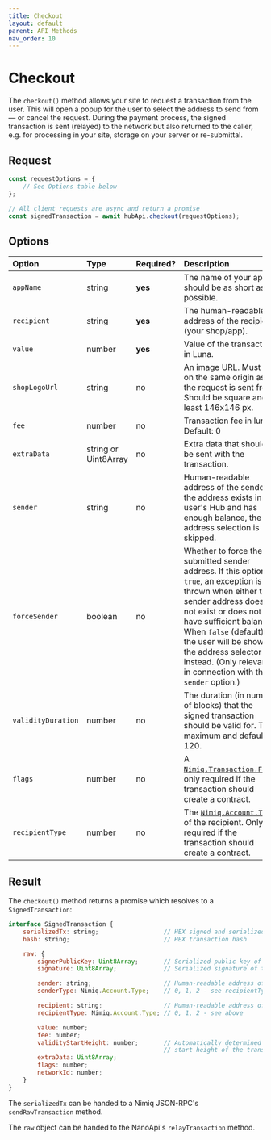 ```yaml
---
title: Checkout
layout: default
parent: API Methods
nav_order: 10
---
```


# Checkout

The `checkout()` method allows your site to request a transaction from the user.
This will open a popup for the user to select the address to send from &mdash;
or cancel the request. During the payment process, the signed transaction is
sent (relayed) to the network but also returned to the caller, e.g. for
processing in your site, storage on your server or re-submittal.

## Request

```javascript
const requestOptions = {
    // See Options table below
};

// All client requests are async and return a promise
const signedTransaction = await hubApi.checkout(requestOptions);
```

## Options

| Option | Type | Required? | Description |
|:-------|:-----|:----------|:------------|
| `appName` | string | **yes** | The name of your app, should be as short as possible. |
| `recipient` | string | **yes** | The human-readable address of the recipient (your shop/app). |
| `value` | number | **yes** | Value of the transaction, in Luna. |
| `shopLogoUrl` | string | no | An image URL. Must be on the same origin as the request is sent from. Should be square and at least 146x146 px. |
| `fee` | number | no | Transaction fee in luna. Default: 0 |
| `extraData` | string or Uint8Array | no | Extra data that should be sent with the transaction. |
| `sender` | string | no | Human-readable address of the sender. If the address exists in the user's Hub and has enough balance, the address selection is skipped. |
| `forceSender` | boolean | no | Whether to force the submitted sender address. If this option is `true`, an exception is thrown when either the sender address does not exist or does not have sufficient balance. When `false` (default), the user will be shown the address selector instead. (Only relevant in connection with the `sender` option.) |
| `validityDuration` | number | no | The duration (in number of blocks) that the signed transaction should be valid for. The maximum and default is 120. |
| `flags` | number | no | A [`Nimiq.Transaction.Flag`](https://nimiq-network.github.io/developer-reference/chapters/transactions.html#extended-transaction), only required if the transaction should create a contract. |
| `recipientType` | number | no | The [`Nimiq.Account.Type`](https://nimiq-network.github.io/developer-reference/chapters/accounts-and-contracts.html#contracts) of the recipient. Only required if the transaction should create a contract. |

## Result

The `checkout()` method returns a promise which resolves to a `SignedTransaction`:

```javascript
interface SignedTransaction {
    serializedTx: string;                  // HEX signed and serialized transaction
    hash: string;                          // HEX transaction hash

    raw: {
        signerPublicKey: Uint8Array;       // Serialized public key of the signer
        signature: Uint8Array;             // Serialized signature of the signer

        sender: string;                    // Human-readable address of sender
        senderType: Nimiq.Account.Type;    // 0, 1, 2 - see recipientType above

        recipient: string;                 // Human-readable address of recipient
        recipientType: Nimiq.Account.Type; // 0, 1, 2 - see above

        value: number;
        fee: number;
        validityStartHeight: number;       // Automatically determined validity
                                           // start height of the transaction
        extraData: Uint8Array;
        flags: number;
        networkId: number;
    }
}
```

The `serializedTx` can be handed to a Nimiq JSON-RPC's `sendRawTransaction` method.

The `raw` object can be handed to the NanoApi's `relayTransaction` method.
